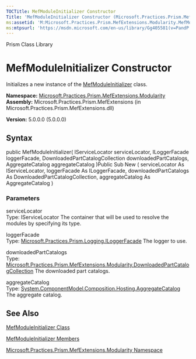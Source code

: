 ```yaml
---
TOCTitle: MefModuleInitializer Constructor
Title: 'MefModuleInitializer Constructor (Microsoft.Practices.Prism.MefExtensions.Modularity)'
ms:assetid: 'M:Microsoft.Practices.Prism.MefExtensions.Modularity.MefModuleInitializer.\#ctor(Microsoft.Practices.ServiceLocation.IServiceLocator,Microsoft.Practices.Prism.Logging.ILoggerFacade,Microsoft.Practices.Prism.MefExtensions.Modularity.DownloadedPartCatalogCollection,System.ComponentModel.Composition.Hosting.AggregateCatalog)'
ms:mtpsurl: 'https://msdn.microsoft.com/en-us/library/Gg405581(v=PandP.50)'
---
```


Prism Class Library

MefModuleInitializer Constructor
================================

Initializes a new instance of the [MefModuleInitializer](https://msdn.microsoft.com/t:microsoft.practices.prism.mefextensions.modularity.mefmoduleinitializer) class.

**Namespace:** [Microsoft.Practices.Prism.MefExtensions.Modularity](https://msdn.microsoft.com/n:microsoft.practices.prism.mefextensions.modularity)
**Assembly:** Microsoft.Practices.Prism.MefExtensions (in Microsoft.Practices.Prism.MefExtensions.dll)

**Version:** 5.0.0.0 (5.0.0.0)

## Syntax


public MefModuleInitializer( IServiceLocator serviceLocator, ILoggerFacade loggerFacade, DownloadedPartCatalogCollection downloadedPartCatalogs, AggregateCatalog aggregateCatalog )Public Sub New ( serviceLocator As IServiceLocator, loggerFacade As ILoggerFacade, downloadedPartCatalogs As DownloadedPartCatalogCollection, aggregateCatalog As AggregateCatalog )

### Parameters

serviceLocator  
Type: IServiceLocator
The container that will be used to resolve the modules by specifying its type.

loggerFacade  
Type: [Microsoft.Practices.Prism.Logging.ILoggerFacade](https://msdn.microsoft.com/t:microsoft.practices.prism.logging.iloggerfacade)
The logger to use.

downloadedPartCatalogs  
Type: [Microsoft.Practices.Prism.MefExtensions.Modularity.DownloadedPartCatalogCollection](https://msdn.microsoft.com/t:microsoft.practices.prism.mefextensions.modularity.downloadedpartcatalogcollection)
The downloaded part catalogs.

aggregateCatalog  
Type: [System.ComponentModel.Composition.Hosting.AggregateCatalog](http://msdn.microsoft.com/en-us/library/dd833165)
The aggregate catalog.

See Also
--------


[MefModuleInitializer Class](https://msdn.microsoft.com/t:microsoft.practices.prism.mefextensions.modularity.mefmoduleinitializer)

[MefModuleInitializer Members](https://msdn.microsoft.com/allmembers.t:microsoft.practices.prism.mefextensions.modularity.mefmoduleinitializer)

[Microsoft.Practices.Prism.MefExtensions.Modularity Namespace](https://msdn.microsoft.com/n:microsoft.practices.prism.mefextensions.modularity)
